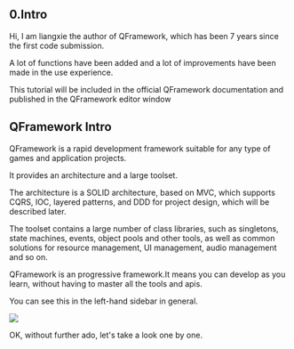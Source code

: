 ## 0.Intro

Hi, I am liangxie the author of QFramework, which has been 7 years since the first code submission.

A lot of functions have been added and a lot of improvements have been made in the use experience.

This tutorial will be included in the official QFramework documentation and published in the QFramework editor window

## QFramework Intro

QFramework is a rapid development framework suitable for any type of games and application projects.

It provides an architecture and a large toolset.

The architecture is a SOLID architecture, based on MVC, which supports CQRS, IOC, layered patterns, and DDD for project design, which will be described later.

The toolset contains a large number of class libraries, such as singletons, state machines, events, object pools and other tools, as well as common solutions for resource management, UI management, audio management and so on.

QFramework is an progressive framework.It means you can develop as you learn, without having to master all the tools and apis.

You can see this in the left-hand sidebar in general.

![](Images/0.SideBar.png)

OK, without further ado, let's take a look one by one.

